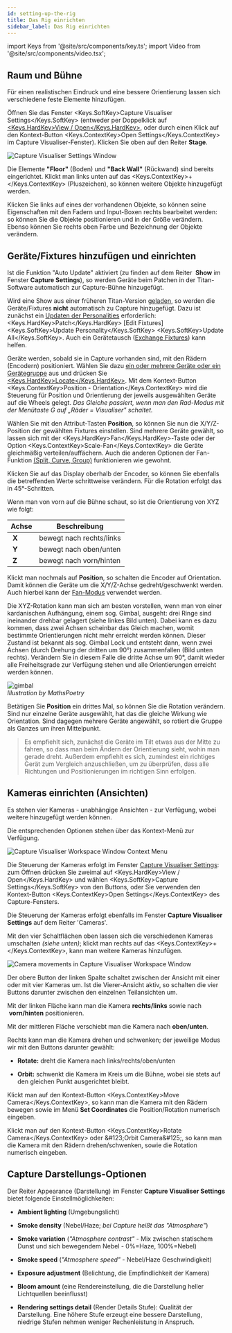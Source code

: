 ```yaml
---
id: setting-up-the-rig
title: Das Rig einrichten
sidebar_label: Das Rig einrichten
---
```


import Keys from '@site/src/components/key.ts';
import Video from '@site/src/components/video.tsx';

## Raum und Bühne

Für einen realistischen Eindruck und eine bessere Orientierung lassen
sich verschiedene feste Elemente hinzufügen.

Öffnen Sie das Fenster <Keys.SoftKey>Capture Visualiser Settings</Keys.SoftKey> (entweder per Doppelklick auf
[<Keys.HardKey>View / Open</Keys.HardKey>](../titan-basics/workspace-windows.md#auswahl-und-positionierung-der-arbeitsfenster), oder durch einen Klick auf den
Kontext-Button <Keys.ContextKey>Open Settings</Keys.ContextKey> im Capture Visualiser-Fenster). Klicken Sie
oben auf den Reiter **Stage**.

![Capture Visualiser Settings Window](/docs/images/Capture-Visualiser-Settings-Window.png)


Die Elemente **"Floor"** (Boden) und **"Back Wall"** (Rückwand) sind bereits
eingerichtet. Klickt man links unten auf das <Keys.ContextKey>+</Keys.ContextKey> (Pluszeichen), so
können weitere Objekte hinzugefügt werden.

Klicken Sie links auf eines der vorhandenen Objekte, so können seine
Eigenschaften mit den Fadern und Input-Boxen rechts bearbeitet werden:
so können Sie die Objekte positionieren und in der Größe verändern.
Ebenso können Sie rechts oben Farbe und Bezeichnung der Objekte
verändern.

## Geräte/Fixtures hinzufügen und einrichten
Ist die Funktion "Auto Update" aktiviert (zu finden auf dem Reiter
&nbsp;**Show** im Fenster **Capture Settings**), 
so werden Geräte beim Patchen in der Titan-Software automatisch zur 
Capture-Bühne hinzugefügt.

Wird eine Show aus einer früheren Titan-Version [geladen](../titan-basics/loading-and-saving-shows.md#laden-einer-show), so werden die
Geräte/Fixtures **nicht** automatisch zu Capture hinzugefügt. Dazu ist
zunächst ein [Updaten der Personalities](../patching/changing-the-patch.md#bereits-gepatchte-personalities-aktualisieren) erforderlich: <Keys.HardKey>Patch</Keys.HardKey> \[Edit
Fixtures\] <Keys.SoftKey>Update Personality</Keys.SoftKey> <Keys.SoftKey>Update All</Keys.SoftKey>. Auch ein Gerätetausch ([Exchange Fixtures](../patching/changing-the-patch.md#geräte-austauschen)) kann helfen.

Geräte werden, sobald sie in Capture vorhanden sind, mit den Rädern
(Encodern) positioniert. Wählen Sie dazu [ein oder mehrere Geräte oder
ein Gerätegruppe](../controlling-fixtures/using-the-select-buttons-and-wheels.md#dimmer-und-geräte-zum-steuern-auswählen) aus und drücken Sie [<Keys.HardKey>Locate</Keys.HardKey>](../controlling-fixtures/using-the-select-buttons-and-wheels.md#geräte-auf-startposition-setzen-locate). Mit dem Kontext-Button
<Keys.ContextKey>Position - Orientation</Keys.ContextKey> wird die Steuerung für Position und
Orientierung der jeweils ausgewählten Geräte auf die Wheels gelegt. *Das
Gleiche passiert, wenn man den Rad-Modus mit der Menütaste G auf „Räder
= Visualiser" schaltet.*

Wählen Sie mit den Attribut-Tasten **Position**, so können Sie nun die
X/Y/Z-Position der gewählten Fixtures einstellen. Sind mehrere Geräte
gewählt, so lassen sich mit der <Keys.HardKey>Fan</Keys.HardKey>-Taste oder der Option
<Keys.ContextKey>Scale-Fan</Keys.ContextKey> die Geräte gleichmäßig verteilen/auffächern. Auch die
anderen Optionen der Fan-Funktion [(Split, Curve, Group)](../controlling-fixtures/using-the-select-buttons-and-wheels.md#fan-modus) funktionieren
wie gewohnt.

Klicken Sie auf das Display oberhalb der Encoder, so können Sie
ebenfalls die betreffenden Werte schrittweise verändern. Für die
Rotation erfolgt das in 45°-Schritten.

Wenn man von vorn auf die Bühne schaut, so ist die Orientierung von XYZ
wie folgt:

Achse | Beschreibung
---|---
&nbsp;**X** | bewegt nach rechts/links
&nbsp;**Y** | bewegt nach oben/unten
&nbsp;**Z** | bewegt nach vorn/hinten

Klickt man nochmals auf **Position**, so schalten die Encoder auf
Orientation. Damit können die Geräte um die X/Y/Z-Achse
gedreht/geschwenkt werden. Auch hierbei kann der [Fan-Modus](../controlling-fixtures/using-the-select-buttons-and-wheels.md#fan-modus) verwendet
werden.

Die XYZ-Rotation kann man sich am besten vorstellen, wenn man von einer
kardanischen Aufhängung, einem sog. Gimbal, ausgeht: drei Ringe sind
ineinander drehbar gelagert (siehe linkes Bild unten). Dabei kann es
dazu kommen, dass zwei Achsen scheinbar das Gleich machen, womit
bestimmte Orientierungen nicht mehr erreicht werden können. Dieser
Zustand ist bekannt als sog. Gimbal Lock und entsteht dann, wenn zwei
Achsen (durch Drehung der dritten um 90°) zusammenfallen (Bild unten
rechts). Verändern Sie in diesem Falle die dritte Achse um 90°, damit
wieder alle Freiheitsgrade zur Verfügung stehen und alle Orientierungen
erreicht werden können.

![gimbal](/docs/images/Gimbal.jpeg)\
*Illustration by MathsPoetry*

Betätigen Sie **Position** ein drittes Mal, so können Sie die Rotation
verändern. Sind nur einzelne Geräte ausgewählt, hat das die gleiche
Wirkung wie Orientation. Sind dagegen mehrere Geräte angewählt, so
rotiert die Gruppe als Ganzes um ihren Mittelpunkt.

>Es empfiehlt sich, zunächst die Geräte im Tilt etwas aus der Mitte zu fahren, 
so dass man beim Ändern der Orientierung sieht, wohin man gerade dreht. 
Außerdem empfiehlt es sich, zumindest ein richtiges Gerät zum Vergleich 
anzuschließen, um zu überprüfen, dass alle Richtungen und Positionierungen
im richtigen Sinn erfolgen. 

## Kameras einrichten (Ansichten)

Es stehen vier Kameras - unabhängige Ansichten - zur Verfügung, wobei
weitere hinzugefügt werden können.

Die entsprechenden Optionen stehen über das Kontext-Menü zur
Verfügung.

![Capture Visualiser Workspace Window Context Menu](/docs/images/Capture-Visualiser-Workspace-Window-Context-Menu.png)

Die Steuerung der Kameras erfolgt im Fenster [Capture Visualiser Settings](#setting-up-the-stage-and-rigging): zum Öffnen drücken Sie zweimal auf 
<Keys.HardKey>View / Open</Keys.HardKey> und wählen <Keys.SoftKey>Capture Settings</Keys.SoftKey> von den Buttons,
oder Sie verwenden den Kontext-Button <Keys.ContextKey>Open Settings</Keys.ContextKey> des Capture-Fensters.

Die Steuerung der Kameras erfolgt ebenfalls im Fenster **Capture Visualiser Settings** auf dem Reiter 'Cameras'.

Mit den vier Schaltflächen oben lassen sich die verschiedenen Kameras
umschalten *(siehe unten)*; klickt man rechts auf das <Keys.ContextKey>+</Keys.ContextKey>, kann man weitere Kameras
hinzufügen.

![Camera movements in Capture Visualiser Workspace Window](/docs/images/Camera-movements-in-Capture-Visualiser-Workspace-Window.png)

Der obere Button der linken Spalte schaltet zwischen der Ansicht mit
einer oder mit vier Kameras um. Ist die Vierer-Ansicht aktiv, so
schalten die vier Buttons darunter zwischen den einzelnen Teilansichten
um.

Mit der linken Fläche kann man die Kamera **rechts/links** sowie nach
&nbsp;**vorn/hinten** positionieren.

Mit der mittleren Fläche verschiebt man die Kamera nach **oben/unten**.

Rechts kann man die Kamera drehen und schwenken; der jeweilige Modus wir
mit den Buttons darunter gewählt:

-   **Rotate:** dreht die Kamera nach links/rechts/oben/unten

-   **Orbit:** schwenkt die Kamera im Kreis um die Bühne, wobei sie stets
    auf den gleichen Punkt ausgerichtet bleibt.

Klickt man auf den Kontext-Button <Keys.ContextKey>Move Camera</Keys.ContextKey>, so kann man die
Kamera mit den Rädern bewegen sowie im Menü **Set Coordinates** 
die Position/Rotation numerisch eingeben.

Klickt man auf den Kontext-Button <Keys.ContextKey>Rotate Camera</Keys.ContextKey> oder \&#123;Orbit
Camera\&#125;, so kann man die Kamera mit den Rädern drehen/schwenken, sowie
die Rotation numerisch eingeben.

## Capture Darstellungs-Optionen

Der Reiter Appearance (Darstellung) im Fenster **Capture Visualiser Settings** bietet folgende Einstellmöglichkeiten:

- **Ambient lighting** (Umgebungslicht)

- **Smoke density** (Nebel/Haze; *bei Capture heißt das "Atmosphere"*)

- **Smoke variation** (*"Atmosphere contrast"* - Mix zwischen statischem 
Dunst und sich bewegendem Nebel - 0%=Haze, 100%=Nebel)

- **Smoke speed** (*"Atmosphere speed"* - Nebel/Haze Geschwindigkeit)

- **Exposure adjustment** (Belichtung, die Empfindlichkeit der Kamera)

- **Bloom amount** (eine Rendereinstellung, die die Darstellung heller
    Lichtquellen beeinflusst)

- **Rendering settings detail** (Render Details Stufe): Qualität der
    Darstellung. Eine höhere Stufe erzeugt eine bessere Darstellung,
    niedrige Stufen nehmen weniger Rechenleistung in Anspruch.